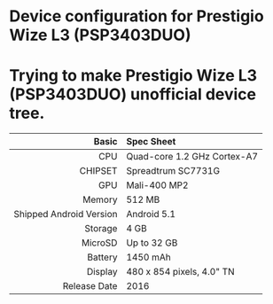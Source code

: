 # Device configuration for Prestigio Wize L3 (PSP3403DUO)
Trying to make Prestigio Wize L3 (PSP3403DUO) unofficial device tree.
=====================================

Basic   | Spec Sheet
-------:|:-------------------------
CPU     | Quad-core 1.2 GHz Cortex-A7
CHIPSET | Spreadtrum SC7731G
GPU     | Mali-400 MP2
Memory  | 512 MB
Shipped Android Version | Android 5.1
Storage | 4 GB
MicroSD | Up to 32 GB
Battery | 1450 mAh
Display | 480 x 854 pixels, 4.0" TN
Release Date | 2016
